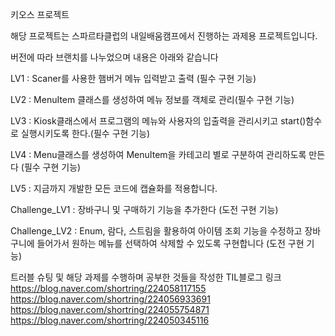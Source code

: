 키오스 프로젝트

해당 프로젝트는 스파르타클럽의 내일배움캠프에서 진행하는 과제용 프로젝트입니다.

버전에 따라 브랜치를 나누었으며 내용은 아래와 같습니다

LV1
: Scaner를 사용한 햄버거 메뉴 입력받고 출력 (필수 구현 기능) 

LV2
: MenuItem 클래스를 생성하여 메뉴 정보를 객체로 관리(필수 구현 기능)

LV3
: Kiosk클래스에서 프로그램의 메뉴와 사용자의 입출력을 관리시키고 start()함수로 실행시키도록 한다.(필수 구현 기능)

LV4
: Menu클래스를 생성하여 MenuItem을 카테고리 별로 구분하여 관리하도록 만든다 (필수 구현 기능)

LV5
: 지금까지 개발한 모든 코드에 캡슐화를 적용합니다.

Challenge_LV1
: 장바구니 및 구매하기 기능을 추가한다 (도전 구현 기능)

Challenge_LV2
: Enum, 람다, 스트림을 활용하여 아이템 조회 기능을 수정하고 장바구니에 들어가서 원하는 메뉴를 선택하여 삭제할 수 있도록 구현합니다 (도전 구현 기능)


트러블 슈팅 및 해당 과제를 수행하며 공부한 것들을 작성한 TIL블로그 링크
https://blog.naver.com/shortring/224058117155
https://blog.naver.com/shortring/224056933691
https://blog.naver.com/shortring/224055754871
https://blog.naver.com/shortring/224050345116

